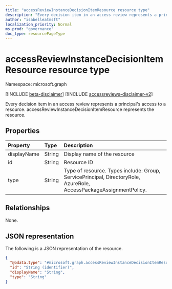 ```yaml
---
title: "accessReviewInstanceDecisionItemResource resource type"
description: "Every decision item in an access review represents a principal's access to a resource. accessReviewInstanceDecisionItemResource represents the resource."
author: "isabelleatmsft"
localization_priority: Normal
ms.prod: "governance"
doc_type: resourcePageType
---
```


# accessReviewInstanceDecisionItemResource resource type

Namespace: microsoft.graph

[!INCLUDE [beta-disclaimer](../../includes/beta-disclaimer.md)]
[!INCLUDE [accessreviews-disclaimer-v2](../../includes/accessreviews-disclaimer-v2.md)]

Every decision item in an access review represents a principal's access to a resource. accessReviewInstanceDecisionItemResource represents the resource.

## Properties
|Property|Type|Description|
|:---|:---|:---|
|displayName|String|Display name of the resource|
|id|String|Resource ID|
|type|String|Type of resource. Types include: Group, ServicePrincipal, DirectoryRole, AzureRole, AccessPackageAssignmentPolicy.|

## Relationships
None.

## JSON representation
The following is a JSON representation of the resource.
<!-- {
  "blockType": "resource",
  "@odata.type": "microsoft.graph.accessReviewInstanceDecisionItemResource"
}
-->
``` json
{
  "@odata.type": "#microsoft.graph.accessReviewInstanceDecisionItemResource",
  "id": "String (identifier)",
  "displayName": "String",
  "type": "String"
}
```
